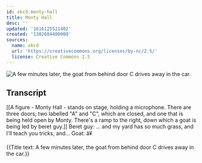 ```yaml
---
id: xkcd.monty-hall
title: Monty Hall
desc: ''
updated: '1616125521402'
created: '1382684400000'
sources:
  name: xkcd
  url: 'https://creativecommons.org/licenses/by-nc/2.5/'
  license: Creative Commons 2.5
---
```

![A few minutes later, the goat from behind door C drives away in the car.](https://imgs.xkcd.com/comics/monty_hall.png)

## Transcript
[[A figure - Monty Hall - stands on stage, holding a microphone. There are three doors; two labelled "A" and "C", which are closed, and one that is being held open by Monty. There's a ramp to the right, down which a goat is being led by beret guy.]]
Beret guy: ... and my yard has so much grass, and I'll teach you tricks, and...
Goat: â¥

{{Title text: A few minutes later, the goat from behind door C drives away in the car.}}
